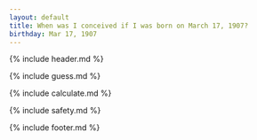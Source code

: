 ```yaml
---
layout: default
title: When was I conceived if I was born on March 17, 1907?
birthday: Mar 17, 1907
---
```


{% include header.md %}

{% include guess.md %}

{% include calculate.md %}

{% include safety.md %}

{% include footer.md %}



